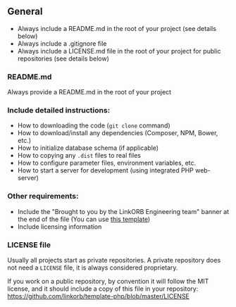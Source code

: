 ## General

* Always include a README.md in the root of your project (see details below)
* Always include a .gitignore file
* Always include a LICENSE.md file in the root of your project for public repositories (see details below)

### README.md

Always provide a README.md in the root of your project

### Include detailed instructions:
    
* How to downloading the code (`git clone` command)
* How to download/install any dependencies (Composer, NPM, Bower, etc.)
* How to initialize database schema (if applicable)
* How to copying any `.dist` files to real files
* How to configure parameter files, environment variables, etc.
* How to start a server for development (using integrated PHP web-server)

### Other requirements:

* Include the "Brought to you by the LinkORB Engineering team" banner at the end of the file (You can use <a href="https://github.com/linkorb/template-php/blob/master/README.md">this template</a>)
* Include licensing information

### LICENSE file

Usually all projects start as private repositories. A private repository does not need a `LICENSE` file, it is always considered proprietary.

If you work on a public repository, by convention it will follow the MIT license, and it should include a copy of this file in your repository: https://github.com/linkorb/template-php/blob/master/LICENSE
